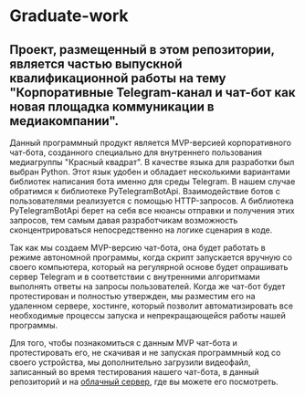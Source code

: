 Graduate-work
=====================

Проект, размещенный в этом репозитории, является частью выпускной квалификационной работы на тему "Корпоративные Telegram-канал и чат-бот как новая площадка коммуникации в медиакомпании".
-----------------------------------

Данный программный продукт является MVP-версией корпоративного чат-бота, созданного специально для внутреннего пользования медиагруппы "Красный квадрат". В качестве языка для разработки был выбран Python. Этот язык удобен и обладает несколькими вариантами библиотек написания бота именно для среды Telegram. В нашем случае обратимся к библиотеке PyTelegramBotApi. Взаимодействие ботов с пользователями реализуется с помощью HTTP-запросов. А библиотека PyTelegramBotApi берет на себя все нюансы отправки и получения этих запросов, тем самым давая разработчикам возможность сконцентрироваться непосредственно на логике сценария в коде. 

Так как мы создаем MVP-версию чат-бота, она будет работать в режиме автономной программы, когда скрипт запускается вручную со своего компьютера, который на регулярной основе будет опрашивать сервер Telegram и в соответствии с внутренними алгоритмами выполнять ответы на запросы пользователей. Когда же чат-бот будет протестирован и полностью утвержден, мы разместим его на удаленном сервере, хостинге, который позволит автоматизировать все необходимые процессы запуска и непрекращающейся работы нашей программы.

Для того, чтобы познакомиться с данным MVP чат-бота и протестировать его, не скачивая и не запуская программный код со своего устройства, мы дополнительно загрузили видеофайл, записанный во время тестирования нашего чат-бота, в данный репозиторий и на [облачный сервер](https://drive.google.com/file/d/1xGQzPZsx4bQ4z8tN78umfu7Csa6Enb0y/view), где вы можете его посмотреть.
